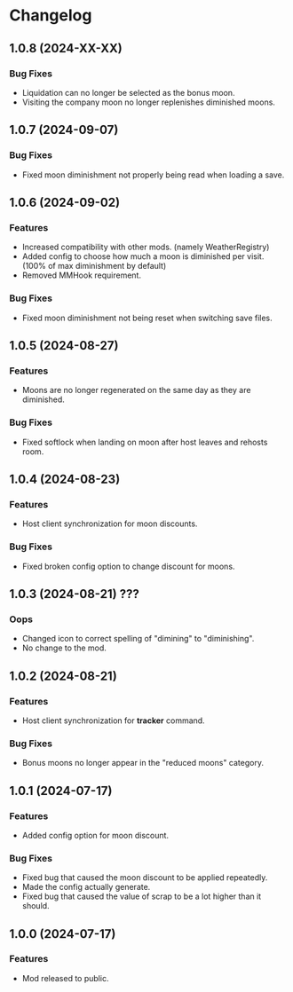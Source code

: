 # Changelog

## 1.0.8 (2024-XX-XX)

### Bug Fixes
* Liquidation can no longer be selected as the bonus moon.
* Visiting the company moon no longer replenishes diminished moons.

## 1.0.7 (2024-09-07)

### Bug Fixes
* Fixed moon diminishment not properly being read when loading a save.

## 1.0.6 (2024-09-02)

### Features
* Increased compatibility with other mods. (namely WeatherRegistry)
* Added config to choose how much a moon is diminished per visit. (100% of max diminishment by default)
* Removed MMHook requirement.

### Bug Fixes
* Fixed moon diminishment not being reset when switching save files.

## 1.0.5 (2024-08-27)

### Features
* Moons are no longer regenerated on the same day as they are diminished.

### Bug Fixes
* Fixed softlock when landing on moon after host leaves and rehosts room.

## 1.0.4 (2024-08-23)

### Features
* Host client synchronization for moon discounts.

### Bug Fixes
* Fixed broken config option to change discount for moons.

## 1.0.3 (2024-08-21) ???

### Oops
* Changed icon to correct spelling of "dimining" to "diminishing".
* No change to the mod.

## 1.0.2 (2024-08-21)

### Features
* Host client synchronization for **tracker** command.

### Bug Fixes
* Bonus moons no longer appear in the "reduced moons" category.

## 1.0.1 (2024-07-17)

### Features
* Added config option for moon discount.

### Bug Fixes
* Fixed bug that caused the moon discount to be applied repeatedly.
* Made the config actually generate.
* Fixed bug that caused the value of scrap to be a lot higher than it should.

## 1.0.0 (2024-07-17)

### Features

* Mod released to public.
